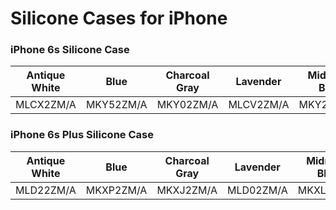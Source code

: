 # Silicone Cases for iPhone

### iPhone 6s Silicone Case

| Antique White | Blue | Charcoal Gray | Lavender | Midnight Blue | Orange | Pink | (PRODUCT)RED | Stone | Turquoise | White |
|-----|-----|-----|-----|-----|-----|-----|-----|-----|-----|-----|
| MLCX2ZM/A | MKY52ZM/A | MKY02ZM/A | MLCV2ZM/A | MKY22ZM/A | MKY62ZM/A | MLCU2ZM/A | MKY32ZM/A | MKY42ZM/A | MLCW2ZM/A | MKY12ZM/A |

### iPhone 6s Plus Silicone Case

| Antique White | Blue | Charcoal Gray | Lavender | Midnight Blue | Orange | Pink | (PRODUCT)RED | Stone | Turquoise | White |
|-----|-----|-----|-----|-----|-----|-----|-----|-----|-----|-----|
| MLD22ZM/A | MKXP2ZM/A | MKXJ2ZM/A | MLD02ZM/A | MKXL2ZM/A | MKXQ2ZM/A | MLCY2ZM/A | MKXM2ZM/A | MKXN2ZM/A | MLD12ZM/A | MKXK2ZM/A |

